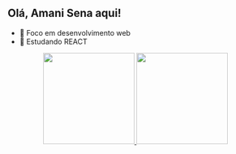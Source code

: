 ## Olá, Amani Sena aqui!

- 🔭 Foco em desenvolvimento web
- 🌱 Estudando REACT

<div align="center" display="flex">
  <a href="https://github.com/Amani-Sena">
  <img height="180em" src="https://github-readme-stats.vercel.app/api?username=Amani-Sena&show_icons=true&theme=dark&include_all_commits=true&count_private=true"/>
  <img height="180em" src="https://github-readme-stats.vercel.app/api/top-langs/?username=Amani-Sena&layout=compact&langs_count=7&theme=dark"/>
</div>
